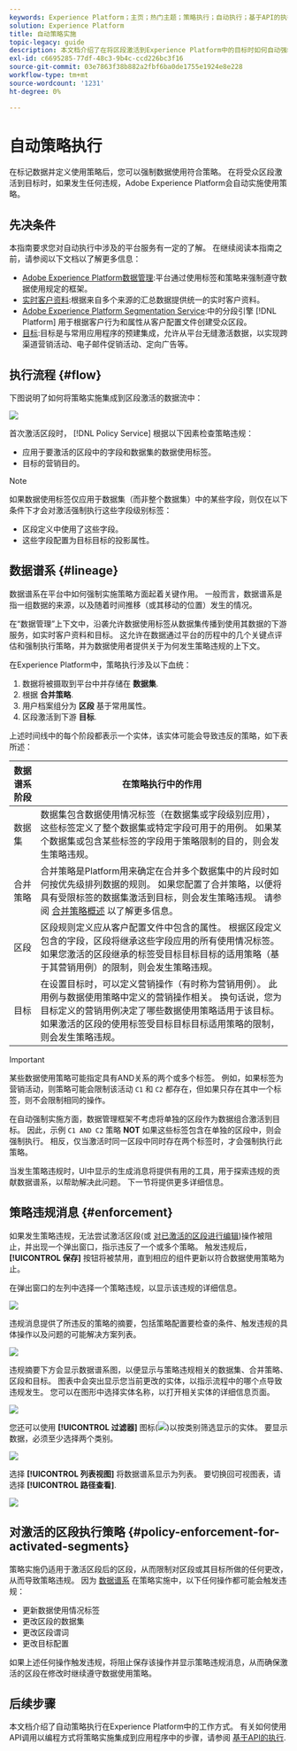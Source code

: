```yaml
---
keywords: Experience Platform；主页；热门主题；策略执行；自动执行；基于API的执行；数据管理
solution: Experience Platform
title: 自动策略实施
topic-legacy: guide
description: 本文档介绍了在将区段激活到Experience Platform中的目标时如何自动强制实施数据使用策略。
exl-id: c6695285-77df-48c3-9b4c-ccd226bc3f16
source-git-commit: 03e7863f38b882a2fbf6ba0de1755e1924e8e228
workflow-type: tm+mt
source-wordcount: '1231'
ht-degree: 0%

---
```


# 自动策略执行

在标记数据并定义使用策略后，您可以强制数据使用符合策略。 在将受众区段激活到目标时，如果发生任何违规，Adobe Experience Platform会自动实施使用策略。

## 先决条件

本指南要求您对自动执行中涉及的平台服务有一定的了解。 在继续阅读本指南之前，请参阅以下文档以了解更多信息：

* [Adobe Experience Platform数据管理](../home.md):平台通过使用标签和策略来强制遵守数据使用规定的框架。
* [实时客户资料](../../profile/home.md):根据来自多个来源的汇总数据提供统一的实时客户资料。
* [Adobe Experience Platform Segmentation Service](../../segmentation/home.md):中的分段引擎 [!DNL Platform] 用于根据客户行为和属性从客户配置文件创建受众区段。
* [目标](../../destinations/home.md):目标是与常用应用程序的预建集成，允许从平台无缝激活数据，以实现跨渠道营销活动、电子邮件促销活动、定向广告等。

## 执行流程 {#flow}

下图说明了如何将策略实施集成到区段激活的数据流中：

![](../images/enforcement/enforcement-flow.png)

首次激活区段时， [!DNL Policy Service] 根据以下因素检查策略违规：

* 应用于要激活的区段中的字段和数据集的数据使用标签。
* 目标的营销目的。

>[!NOTE]
>
>如果数据使用标签仅应用于数据集（而非整个数据集）中的某些字段，则仅在以下条件下才会对激活强制执行这些字段级别标签：
>
>* 区段定义中使用了这些字段。
>* 这些字段配置为目标目标的投影属性。


## 数据谱系 {#lineage}

数据谱系在平台中如何强制实施策略方面起着关键作用。 一般而言，数据谱系是指一组数据的来源，以及随着时间推移（或其移动的位置）发生的情况。

在“数据管理”上下文中，沿袭允许数据使用标签从数据集传播到使用其数据的下游服务，如实时客户资料和目标。 这允许在数据通过平台的历程中的几个关键点评估和强制执行策略，并为数据使用者提供关于为何发生策略违规的上下文。

在Experience Platform中，策略执行涉及以下血统：

1. 数据将被摄取到平台中并存储在 **数据集**.
1. 根据 **合并策略**.
1. 用户档案组分为 **区段** 基于常用属性。
1. 区段激活到下游 **目标**.

上述时间线中的每个阶段都表示一个实体，该实体可能会导致违反的策略，如下表所述：

| 数据谱系阶段 | 在策略执行中的作用 |
| --- | --- |
| 数据集 | 数据集包含数据使用情况标签（在数据集或字段级别应用），这些标签定义了整个数据集或特定字段可用于的用例。 如果某个数据集或包含某些标签的字段用于策略限制的目的，则会发生策略违规。 |
| 合并策略 | 合并策略是Platform用来确定在合并多个数据集中的片段时如何按优先级排列数据的规则。 如果您配置了合并策略，以便将具有受限标签的数据集激活到目标，则会发生策略违规。 请参阅 [合并策略概述](../../profile/merge-policies/overview.md) 以了解更多信息。 |
| 区段 | 区段规则定义应从客户配置文件中包含的属性。 根据区段定义包含的字段，区段将继承这些字段应用的所有使用情况标签。 如果您激活的区段继承的标签受目标目标目标的适用策略（基于其营销用例）的限制，则会发生策略违规。 |
| 目标 | 在设置目标时，可以定义营销操作（有时称为营销用例）。 此用例与数据使用策略中定义的营销操作相关。 换句话说，您为目标定义的营销用例决定了哪些数据使用策略适用于该目标。 如果激活的区段的使用标签受目标目标目标适用策略的限制，则会发生策略违规。 |

>[!IMPORTANT]
>
>某些数据使用策略可能指定具有AND关系的两个或多个标签。 例如，如果标签为营销活动，则策略可能会限制该活动 `C1` 和 `C2` 都存在，但如果只存在其中一个标签，则不会限制相同的操作。
>
>在自动强制实施方面，数据管理框架不考虑将单独的区段作为数据组合激活到目标。 因此，示例 `C1 AND C2` 策略 **NOT** 如果这些标签包含在单独的区段中，则会强制执行。 相反，仅当激活时同一区段中同时存在两个标签时，才会强制执行此策略。

当发生策略违规时，UI中显示的生成消息将提供有用的工具，用于探索违规的贡献数据谱系，以帮助解决此问题。 下一节将提供更多详细信息。

## 策略违规消息 {#enforcement}

如果发生策略违规，无法尝试激活区段(或 [对已激活的区段进行编辑](#policy-enforcement-for-activated-segments))操作被阻止，并出现一个弹出窗口，指示违反了一个或多个策略。 触发违规后， **[!UICONTROL 保存]** 按钮将被禁用，直到相应的组件更新以符合数据使用策略为止。

在弹出窗口的左列中选择一个策略违规，以显示该违规的详细信息。

![](../images/enforcement/violation-policy-select.png)

违规消息提供了所违反的策略的摘要，包括策略配置要检查的条件、触发违规的具体操作以及问题的可能解决方案列表。

![](../images/enforcement/violation-summary.png)

违规摘要下方会显示数据谱系图，以便显示与策略违规相关的数据集、合并策略、区段和目标。 图表中会突出显示您当前更改的实体，以指示流程中的哪个点导致违规发生。 您可以在图形中选择实体名称，以打开相关实体的详细信息页面。

![](../images/enforcement/data-lineage.png)

您还可以使用 **[!UICONTROL 过滤器]** 图标(![](../images/enforcement/filter.png))以按类别筛选显示的实体。 要显示数据，必须至少选择两个类别。

![](../images/enforcement/lineage-filter.png)

选择 **[!UICONTROL 列表视图]** 将数据谱系显示为列表。 要切换回可视图表，请选择 **[!UICONTROL 路径查看]**.

![](../images/enforcement/list-view.png)

## 对激活的区段执行策略 {#policy-enforcement-for-activated-segments}

策略实施仍适用于激活区段后的区段，从而限制对区段或其目标所做的任何更改，从而导致策略违规。 因为 [数据谱系](#lineage) 在策略实施中，以下任何操作都可能会触发违规：

* 更新数据使用情况标签
* 更改区段的数据集
* 更改区段谓词
* 更改目标配置

如果上述任何操作触发违规，将阻止保存该操作并显示策略违规消息，从而确保激活的区段在修改时继续遵守数据使用策略。

## 后续步骤

本文档介绍了自动策略执行在Experience Platform中的工作方式。 有关如何使用API调用以编程方式将策略实施集成到应用程序中的步骤，请参阅 [基于API的执行](./api-enforcement.md).
